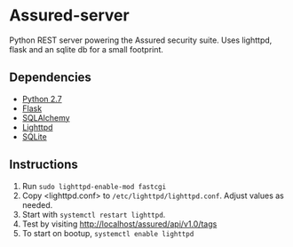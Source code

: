 # Assured-server #
Python REST server powering the Assured security suite. Uses lighttpd, flask and an sqlite db for a small footprint.

## Dependencies ##
  * [Python 2.7](http://python.org)
  * [Flask](http://flask.pocoo.org)
  * [SQLAlchemy](http://sqlalchemy.org)
  * [Lighttpd](https://www.lighttpd.net)
  * [SQLite](http://www.sqlite.org)
  
## Instructions ##
  1. Run `sudo lighttpd-enable-mod fastcgi`
  2. Copy <lighttpd.conf> to `/etc/lighttpd/lighttpd.conf`. Adjust values as needed.
  3. Start with `systemctl restart lighttpd`.
  4. Test by visiting <http://localhost/assured/api/v1.0/tags>
  4. To start on bootup, `systemctl enable lighttpd`
